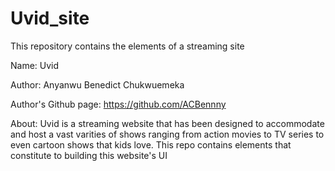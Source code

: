 # Uvid_site
 This repository contains the elements of a streaming site

Name: Uvid

Author: Anyanwu Benedict Chukwuemeka

Author's Github page: https://github.com/ACBennny

About: 
Uvid is a streaming website that has been designed to accommodate and host a vast varities of shows ranging from action movies to TV series to even cartoon shows that kids love. This repo contains elements that constitute to building this website's UI
